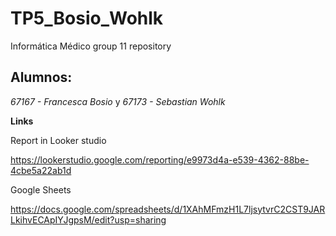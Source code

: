 # TP5_Bosio_Wohlk
Informática Médico group 11 repository


## Alumnos: 
*67167 - Francesca Bosio* y *67173 - Sebastian Wohlk*

**Links**

Report in Looker studio


https://lookerstudio.google.com/reporting/e9973d4a-e539-4362-88be-4cbe5a22ab1d

Google Sheets


https://docs.google.com/spreadsheets/d/1XAhMFmzH1L7ljsytvrC2CST9JARLkihvECApIYJgpsM/edit?usp=sharing
